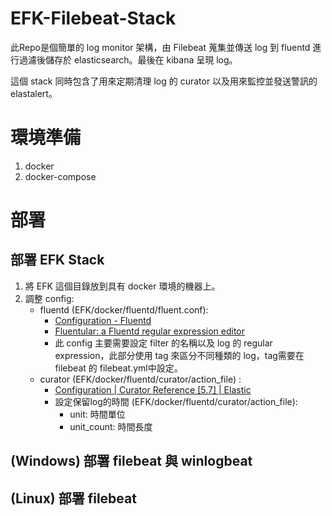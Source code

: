 # EFK-Filebeat-Stack
此Repo是個簡單的 log monitor 架構，由 Filebeat 蒐集並傳送 log 到 fluentd 進行過濾後儲存於 elasticsearch。最後在 kibana 呈現 log。

這個 stack 同時包含了用來定期清理 log 的 curator 以及用來監控並發送警訊的 elastalert。

# 環境準備
1. docker
2. docker-compose

# 部署
## 部署 EFK Stack
1. 將 EFK 這個目錄放到具有 docker 環境的機器上。
2. 調整 config:
    * fluentd (EFK/docker/fluentd/fluent.conf):
        * [Configuration - Fluentd](https://docs.fluentd.org/configuration)
        * [Fluentular: a Fluentd regular expression editor](http://fluentular.herokuapp.com/)
        * 此 config 主要需要設定 filter 的名稱以及 log 的 regular expression，此部分使用 tag 來區分不同種類的 log，tag需要在 filebeat 的 filebeat.yml中設定。
    * curator (EFK/docker/fluentd/curator/action_file) : 
        * [Configuration | Curator Reference [5.7] | Elastic](https://www.elastic.co/guide/en/elasticsearch/client/curator/5.7/configuration.html)
        * 設定保留log的時間 (EFK/docker/fluentd/curator/action_file):
            * unit: 時間單位
            * unit_count: 時間長度
            
## (Windows) 部署 filebeat 與 winlogbeat
## (Linux) 部署 filebeat